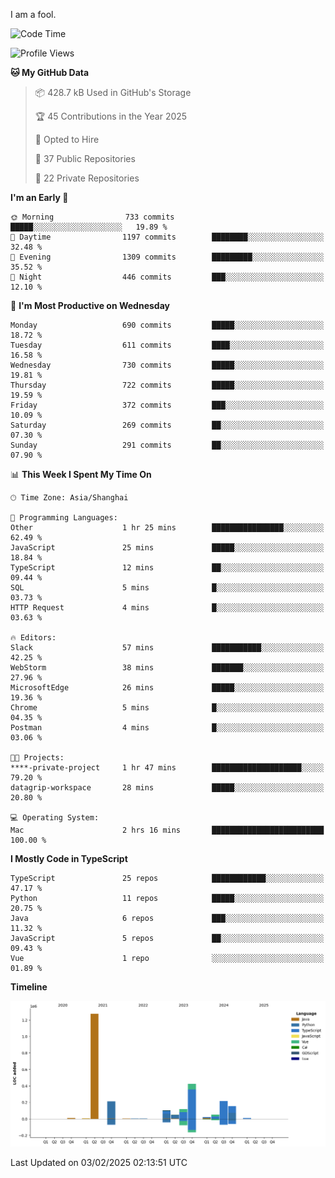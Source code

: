 I am a fool.

<!--START_SECTION:waka-->
![Code Time](http://img.shields.io/badge/Code%20Time-2%2C497%20hrs%2025%20mins-blue)

![Profile Views](http://img.shields.io/badge/Profile%20Views-1-blue)

**🐱 My GitHub Data** 

> 📦 428.7 kB Used in GitHub's Storage 
 > 
> 🏆 45 Contributions in the Year 2025
 > 
> 💼 Opted to Hire
 > 
> 📜 37 Public Repositories 
 > 
> 🔑 22 Private Repositories 
 > 
**I'm an Early 🐤** 

```text
🌞 Morning                733 commits         █████░░░░░░░░░░░░░░░░░░░░   19.89 % 
🌆 Daytime                1197 commits        ████████░░░░░░░░░░░░░░░░░   32.48 % 
🌃 Evening                1309 commits        █████████░░░░░░░░░░░░░░░░   35.52 % 
🌙 Night                  446 commits         ███░░░░░░░░░░░░░░░░░░░░░░   12.10 % 
```
📅 **I'm Most Productive on Wednesday** 

```text
Monday                   690 commits         █████░░░░░░░░░░░░░░░░░░░░   18.72 % 
Tuesday                  611 commits         ████░░░░░░░░░░░░░░░░░░░░░   16.58 % 
Wednesday                730 commits         █████░░░░░░░░░░░░░░░░░░░░   19.81 % 
Thursday                 722 commits         █████░░░░░░░░░░░░░░░░░░░░   19.59 % 
Friday                   372 commits         ███░░░░░░░░░░░░░░░░░░░░░░   10.09 % 
Saturday                 269 commits         ██░░░░░░░░░░░░░░░░░░░░░░░   07.30 % 
Sunday                   291 commits         ██░░░░░░░░░░░░░░░░░░░░░░░   07.90 % 
```


📊 **This Week I Spent My Time On** 

```text
🕑︎ Time Zone: Asia/Shanghai

💬 Programming Languages: 
Other                    1 hr 25 mins        ████████████████░░░░░░░░░   62.49 % 
JavaScript               25 mins             █████░░░░░░░░░░░░░░░░░░░░   18.84 % 
TypeScript               12 mins             ██░░░░░░░░░░░░░░░░░░░░░░░   09.44 % 
SQL                      5 mins              █░░░░░░░░░░░░░░░░░░░░░░░░   03.73 % 
HTTP Request             4 mins              █░░░░░░░░░░░░░░░░░░░░░░░░   03.63 % 

🔥 Editors: 
Slack                    57 mins             ███████████░░░░░░░░░░░░░░   42.25 % 
WebStorm                 38 mins             ███████░░░░░░░░░░░░░░░░░░   27.96 % 
MicrosoftEdge            26 mins             █████░░░░░░░░░░░░░░░░░░░░   19.36 % 
Chrome                   5 mins              █░░░░░░░░░░░░░░░░░░░░░░░░   04.35 % 
Postman                  4 mins              █░░░░░░░░░░░░░░░░░░░░░░░░   03.06 % 

🐱‍💻 Projects: 
****-private-project     1 hr 47 mins        ████████████████████░░░░░   79.20 % 
datagrip-workspace       28 mins             █████░░░░░░░░░░░░░░░░░░░░   20.80 % 

💻 Operating System: 
Mac                      2 hrs 16 mins       █████████████████████████   100.00 % 
```

**I Mostly Code in TypeScript** 

```text
TypeScript               25 repos            ████████████░░░░░░░░░░░░░   47.17 % 
Python                   11 repos            █████░░░░░░░░░░░░░░░░░░░░   20.75 % 
Java                     6 repos             ███░░░░░░░░░░░░░░░░░░░░░░   11.32 % 
JavaScript               5 repos             ██░░░░░░░░░░░░░░░░░░░░░░░   09.43 % 
Vue                      1 repo              ░░░░░░░░░░░░░░░░░░░░░░░░░   01.89 % 
```



**Timeline**

![Lines of Code chart](https://raw.githubusercontent.com/VeejaLiu/VeejaLiu/master/assets/bar_graph.png)


 Last Updated on 03/02/2025 02:13:51 UTC
<!--END_SECTION:waka-->
